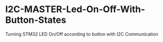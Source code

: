 # I2C-MASTER-Led-On-Off-With-Button-States
 Turning STM32 LED On/Off according to button with I2C Communication
